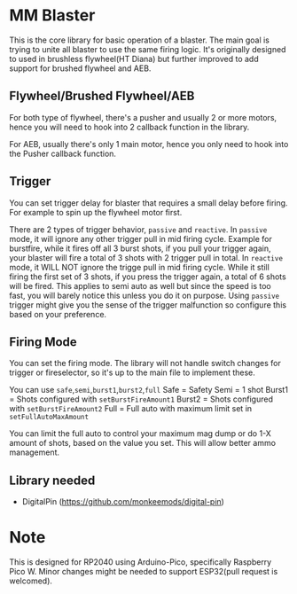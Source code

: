 # MM Blaster
This is the core library for basic operation of a blaster. The main goal is trying to unite all blaster to use the same firing logic.
It's originally designed to used in brushless flywheel(HT Diana) but further improved to add support for brushed flywheel and AEB.

## Flywheel/Brushed Flywheel/AEB
For both type of flywheel, there's a pusher and usually 2 or more motors, hence you will need to hook into 2 callback function in the library.

For AEB, usually there's only 1 main motor, hence you only need to hook into the Pusher callback function.

## Trigger
You can set trigger delay for blaster that requires a small delay before firing. For example to spin up the flywheel motor first.

There are 2 types of trigger behavior, `passive` and `reactive`.
In `passive` mode, it will ignore any other trigger pull in mid firing cycle. Example for burstfire, while it fires off all 3 burst shots, if you pull your trigger again, your blaster will fire a total of 3 shots with 2 trigger pull in total.
In `reactive` mode, it WILL NOT ignore the trigge pull in mid firing cycle. While it still firing the first set of 3 shots, if you press the trigger again, a total of 6 shots will be fired.
This applies to semi auto as well but since the speed is too fast, you will barely notice this unless you do it on purpose. Using `passive` trigger might give you the sense of the trigger malfunction so configure this based on your preference.

## Firing Mode
You can set the firing mode. The library will not handle switch changes for trigger or fireselector, so it's up to the main file to implement these. 

You can use `safe`,`semi`,`burst1`,`burst2`,`full`
Safe = Safety
Semi = 1 shot
Burst1 = Shots configured with `setBurstFireAmount1`
Burst2 = Shots configured with `setBurstFireAmount2`
Full = Full auto with maximum limit set in `setFullAutoMaxAmount`

You can limit the full auto to control your maximum mag dump or do 1-X amount of shots, based on the value you set. This will allow better ammo management.

## Library needed
- DigitalPin (https://github.com/monkeemods/digital-pin)

# Note
This is designed for RP2040 using Arduino-Pico, specifically Raspberry Pico W. Minor changes might be needed to support ESP32(pull request is welcomed).
